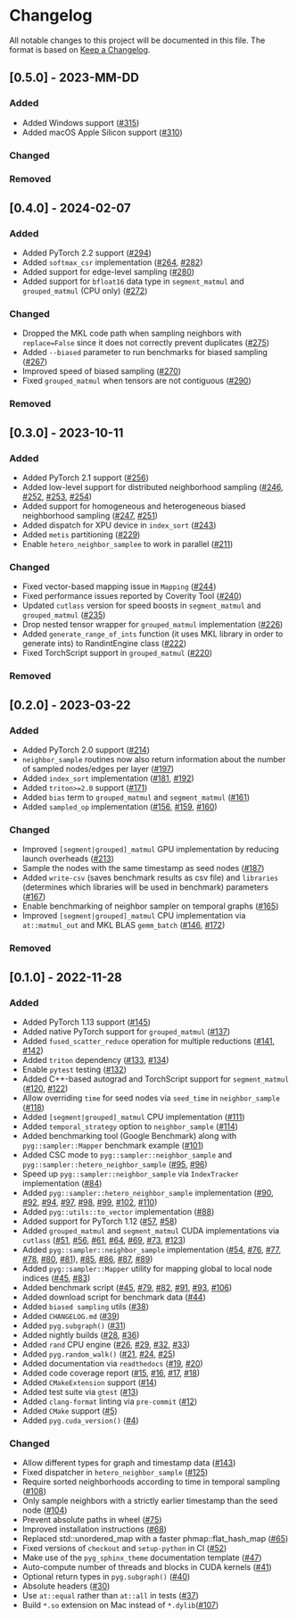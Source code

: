 # Changelog

All notable changes to this project will be documented in this file.
The format is based on [Keep a Changelog](http://keepachangelog.com/en/1.0.0/).

## [0.5.0] - 2023-MM-DD
### Added
- Added Windows support ([#315](https://github.com/pyg-team/pyg-lib/pull/315))
- Added macOS Apple Silicon support ([#310](https://github.com/pyg-team/pyg-lib/pull/310))
### Changed
### Removed

## [0.4.0] - 2024-02-07
### Added
- Added PyTorch 2.2 support ([#294](https://github.com/pyg-team/pyg-lib/pull/294))
- Added `softmax_csr` implementation ([#264](https://github.com/pyg-team/pyg-lib/pull/264), [#282](https://github.com/pyg-team/pyg-lib/pull/282))
- Added support for edge-level sampling ([#280](https://github.com/pyg-team/pyg-lib/pull/280))
- Added support for `bfloat16` data type in `segment_matmul` and `grouped_matmul` (CPU only) ([#272](https://github.com/pyg-team/pyg-lib/pull/272))
### Changed
- Dropped the MKL code path when sampling neighbors with `replace=False` since it does not correctly prevent duplicates ([#275](https://github.com/pyg-team/pyg-lib/pull/275))
- Added `--biased` parameter to run benchmarks for biased sampling ([#267](https://github.com/pyg-team/pyg-lib/pull/267))
- Improved speed of biased sampling ([#270](https://github.com/pyg-team/pyg-lib/pull/270))
- Fixed `grouped_matmul` when tensors are not contiguous ([#290](https://github.com/pyg-team/pyg-lib/pull/290))
### Removed

## [0.3.0] - 2023-10-11
### Added
- Added PyTorch 2.1 support ([#256](https://github.com/pyg-team/pyg-lib/pull/256))
- Added low-level support for distributed neighborhood sampling ([#246](https://github.com/pyg-team/pyg-lib/pull/246), [#252](https://github.com/pyg-team/pyg-lib/pull/252), [#253](https://github.com/pyg-team/pyg-lib/pull/253), [#254](https://github.com/pyg-team/pyg-lib/pull/254))
- Added support for homogeneous and heterogeneous biased neighborhood sampling ([#247](https://github.com/pyg-team/pyg-lib/pull/247), [#251](https://github.com/pyg-team/pyg-lib/pull/251))
- Added dispatch for XPU device in `index_sort` ([#243](https://github.com/pyg-team/pyg-lib/pull/243))
- Added `metis` partitioning ([#229](https://github.com/pyg-team/pyg-lib/pull/229))
- Enable `hetero_neighbor_samplee` to work in parallel ([#211](https://github.com/pyg-team/pyg-lib/pull/211))
### Changed
- Fixed vector-based mapping issue in `Mapping` ([#244](https://github.com/pyg-team/pyg-lib/pull/244))
- Fixed performance issues reported by Coverity Tool ([#240](https://github.com/pyg-team/pyg-lib/pull/240))
- Updated `cutlass` version for speed boosts in `segment_matmul` and `grouped_matmul` ([#235](https://github.com/pyg-team/pyg-lib/pull/235))
- Drop nested tensor wrapper for `grouped_matmul` implementation ([#226](https://github.com/pyg-team/pyg-lib/pull/226))
- Added `generate_range_of_ints` function (it uses MKL library in order to generate ints) to RandintEngine class ([#222](https://github.com/pyg-team/pyg-lib/pull/222))
- Fixed TorchScript support in `grouped_matmul` ([#220](https://github.com/pyg-team/pyg-lib/pull/220))
### Removed

## [0.2.0] - 2023-03-22
### Added
- Added PyTorch 2.0 support ([#214](https://github.com/pyg-team/pyg-lib/pull/214))
- `neighbor_sample` routines now also return information about the number of sampled nodes/edges per layer ([#197](https://github.com/pyg-team/pyg-lib/pull/197))
- Added `index_sort` implementation ([#181](https://github.com/pyg-team/pyg-lib/pull/181), [#192](https://github.com/pyg-team/pyg-lib/pull/192))
- Added `triton>=2.0` support ([#171](https://github.com/pyg-team/pyg-lib/pull/171))
- Added `bias` term to `grouped_matmul` and `segment_matmul` ([#161](https://github.com/pyg-team/pyg-lib/pull/161))
- Added `sampled_op` implementation ([#156](https://github.com/pyg-team/pyg-lib/pull/156), [#159](https://github.com/pyg-team/pyg-lib/pull/159), [#160](https://github.com/pyg-team/pyg-lib/pull/160))
### Changed
- Improved `[segment|grouped]_matmul` GPU implementation by reducing launch overheads ([#213](https://github.com/pyg-team/pyg-lib/pull/213))
- Sample the nodes with the same timestamp as seed nodes ([#187](https://github.com/pyg-team/pyg-lib/pull/187))
- Added `write-csv` (saves benchmark results as csv file) and `libraries` (determines which libraries will be used in benchmark) parameters ([#167](https://github.com/pyg-team/pyg-lib/pull/167))
- Enable benchmarking of neighbor sampler on temporal graphs ([#165](https://github.com/pyg-team/pyg-lib/pull/165))
- Improved `[segment|grouped]_matmul` CPU implementation via `at::matmul_out` and MKL BLAS `gemm_batch` ([#146](https://github.com/pyg-team/pyg-lib/pull/146), [#172](https://github.com/pyg-team/pyg-lib/pull/172))
### Removed

## [0.1.0] - 2022-11-28
### Added
- Added PyTorch 1.13 support ([#145](https://github.com/pyg-team/pyg-lib/pull/145))
- Added native PyTorch support for `grouped_matmul` ([#137](https://github.com/pyg-team/pyg-lib/pull/137))
- Added `fused_scatter_reduce` operation for multiple reductions ([#141](https://github.com/pyg-team/pyg-lib/pull/141), [#142](https://github.com/pyg-team/pyg-lib/pull/142))
- Added `triton` dependency ([#133](https://github.com/pyg-team/pyg-lib/pull/133), [#134](https://github.com/pyg-team/pyg-lib/pull/134))
- Enable `pytest` testing ([#132](https://github.com/pyg-team/pyg-lib/pull/132))
- Added C++-based autograd and TorchScript support for `segment_matmul` ([#120](https://github.com/pyg-team/pyg-lib/pull/120), [#122](https://github.com/pyg-team/pyg-lib/pull/122))
- Allow overriding `time` for seed nodes via `seed_time` in `neighbor_sample` ([#118](https://github.com/pyg-team/pyg-lib/pull/118))
- Added `[segment|grouped]_matmul` CPU implementation ([#111](https://github.com/pyg-team/pyg-lib/pull/111))
- Added `temporal_strategy` option to `neighbor_sample` ([#114](https://github.com/pyg-team/pyg-lib/pull/114))
- Added benchmarking tool (Google Benchmark) along with `pyg::sampler::Mapper` benchmark example ([#101](https://github.com/pyg-team/pyg-lib/pull/101))
- Added CSC mode to `pyg::sampler::neighbor_sample` and `pyg::sampler::hetero_neighbor_sample` ([#95](https://github.com/pyg-team/pyg-lib/pull/95), [#96](https://github.com/pyg-team/pyg-lib/pull/96))
- Speed up `pyg::sampler::neighbor_sample` via `IndexTracker` implementation ([#84](https://github.com/pyg-team/pyg-lib/pull/84))
- Added `pyg::sampler::hetero_neighbor_sample` implementation ([#90](https://github.com/pyg-team/pyg-lib/pull/90), [#92](https://github.com/pyg-team/pyg-lib/pull/92), [#94](https://github.com/pyg-team/pyg-lib/pull/94), [#97](https://github.com/pyg-team/pyg-lib/pull/97), [#98](https://github.com/pyg-team/pyg-lib/pull/98), [#99](https://github.com/pyg-team/pyg-lib/pull/99), [#102](https://github.com/pyg-team/pyg-lib/pull/102), [#110](https://github.com/pyg-team/pyg-lib/pull/110))
- Added `pyg::utils::to_vector` implementation ([#88](https://github.com/pyg-team/pyg-lib/pull/88))
- Added support for PyTorch 1.12 ([#57](https://github.com/pyg-team/pyg-lib/pull/57), [#58](https://github.com/pyg-team/pyg-lib/pull/58))
- Added `grouped_matmul` and `segment_matmul` CUDA implementations via `cutlass` ([#51](https://github.com/pyg-team/pyg-lib/pull/51), [#56](https://github.com/pyg-team/pyg-lib/pull/56), [#61](https://github.com/pyg-team/pyg-lib/pull/61), [#64](https://github.com/pyg-team/pyg-lib/pull/64), [#69](https://github.com/pyg-team/pyg-lib/pull/69), [#73](https://github.com/pyg-team/pyg-lib/pull/73), [#123](https://github.com/pyg-team/pyg-lib/pull/123))
- Added `pyg::sampler::neighbor_sample` implementation ([#54](https://github.com/pyg-team/pyg-lib/pull/54), [#76](https://github.com/pyg-team/pyg-lib/pull/76), [#77](https://github.com/pyg-team/pyg-lib/pull/77), [#78](https://github.com/pyg-team/pyg-lib/pull/78), [#80](https://github.com/pyg-team/pyg-lib/pull/80), [#81](https://github.com/pyg-team/pyg-lib/pull/81)), [#85](https://github.com/pyg-team/pyg-lib/pull/85), [#86](https://github.com/pyg-team/pyg-lib/pull/86), [#87](https://github.com/pyg-team/pyg-lib/pull/87), [#89](https://github.com/pyg-team/pyg-lib/pull/89))
- Added `pyg::sampler::Mapper` utility for mapping global to local node indices ([#45](https://github.com/pyg-team/pyg-lib/pull/45), [#83](https://github.com/pyg-team/pyg-lib/pull/83))
- Added benchmark script ([#45](https://github.com/pyg-team/pyg-lib/pull/45), [#79](https://github.com/pyg-team/pyg-lib/pull/79), [#82](https://github.com/pyg-team/pyg-lib/pull/82), [#91](https://github.com/pyg-team/pyg-lib/pull/91), [#93](https://github.com/pyg-team/pyg-lib/pull/93), [#106](https://github.com/pyg-team/pyg-lib/pull/106))
- Added download script for benchmark data ([#44](https://github.com/pyg-team/pyg-lib/pull/44))
- Added `biased sampling` utils ([#38](https://github.com/pyg-team/pyg-lib/pull/38))
- Added `CHANGELOG.md` ([#39](https://github.com/pyg-team/pyg-lib/pull/39))
- Added `pyg.subgraph()` ([#31](https://github.com/pyg-team/pyg-lib/pull/31))
- Added nightly builds ([#28](https://github.com/pyg-team/pyg-lib/pull/28), [#36](https://github.com/pyg-team/pyg-lib/pull/36))
- Added `rand` CPU engine ([#26](https://github.com/pyg-team/pyg-lib/pull/26), [#29](https://github.com/pyg-team/pyg-lib/pull/29), [#32](https://github.com/pyg-team/pyg-lib/pull/32), [#33](https://github.com/pyg-team/pyg-lib/pull/33))
- Added `pyg.random_walk()` ([#21](https://github.com/pyg-team/pyg-lib/pull/21), [#24](https://github.com/pyg-team/pyg-lib/pull/24), [#25](https://github.com/pyg-team/pyg-lib/pull/25))
- Added documentation via `readthedocs` ([#19](https://github.com/pyg-team/pyg-lib/pull/19), [#20](https://github.com/pyg-team/pyg-lib/pull/29))
- Added code coverage report ([#15](https://github.com/pyg-team/pyg-lib/pull/15), [#16](https://github.com/pyg-team/pyg-lib/pull/16), [#17](https://github.com/pyg-team/pyg-lib/pull/17), [#18](https://github.com/pyg-team/pyg-lib/pull/18))
- Added `CMakeExtension` support ([#14](https://github.com/pyg-team/pyg-lib/pull/14))
- Added test suite via `gtest` ([#13](https://github.com/pyg-team/pyg-lib/pull/13))
- Added `clang-format` linting via `pre-commit` ([#12](https://github.com/pyg-team/pyg-lib/pull/12))
- Added `CMake` support ([#5](https://github.com/pyg-team/pyg-lib/pull/5))
- Added `pyg.cuda_version()` ([#4](https://github.com/pyg-team/pyg-lib/pull/4))
### Changed
- Allow different types for graph and timestamp data ([#143](https://github.com/pyg-team/pyg-lib/pull/143))
- Fixed dispatcher in `hetero_neighbor_sample` ([#125](https://github.com/pyg-team/pyg-lib/pull/125))
- Require sorted neighborhoods according to time in temporal sampling ([#108](https://github.com/pyg-team/pyg-lib/pull/108))
- Only sample neighbors with a strictly earlier timestamp than the seed node ([#104](https://github.com/pyg-team/pyg-lib/pull/104))
- Prevent absolute paths in wheel ([#75](https://github.com/pyg-team/pyg-lib/pull/75))
- Improved installation instructions ([#68](https://github.com/pyg-team/pyg-lib/pull/68))
- Replaced std::unordered_map with a faster phmap::flat_hash_map ([#65](https://github.com/pyg-team/pyg-lib/pull/65))
- Fixed versions of `checkout` and `setup-python` in CI ([#52](https://github.com/pyg-team/pytorch_geometric/pull/52))
- Make use of the `pyg_sphinx_theme` documentation template ([#47](https://github.com/pyg-team/pyg-lib/pull/47))
- Auto-compute number of threads and blocks in CUDA kernels ([#41](https://github.com/pyg-team/pyg-lib/pull/41))
- Optional return types in `pyg.subgraph()` ([#40](https://github.com/pyg-team/pyg-lib/pull/40))
- Absolute headers ([#30](https://github.com/pyg-team/pyg-lib/pull/30))
- Use `at::equal` rather than `at::all` in tests ([#37](https://github.com/pyg-team/pyg-lib/pull/37))
- Build `*.so` extension on Mac instead of `*.dylib`([#107](https://github.com/pyg-team/pyg-lib/pull/107))
